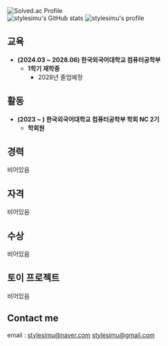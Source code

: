 ![Solved.ac Profile](https://capsule-render.vercel.app/api?type=Waving&color=638fda&height=200&section=header&text=(stylesimu)&fontSize=70&&fontColor=ffffff)    
![stylesimu's GitHub stats](https://github-readme-stats.vercel.app/api?username=(stylesimu)&show_icons=true&theme=tokyonight)
![stylesimu's profile](https://github-profile-trophy.vercel.app/?username=(stylesimu)&margin-h=50&margin-w=10&row=1&column=8&no-frame=false&theme=algolia)  
## 교육
* **(2024.03 ~ 2028.06) 한국외국어대학교 컴퓨터공학부**
  - **1학기 재학중**
    + 2028년 졸업예정
## 활동
* **(2023 ~ ) 한국외국어대학교 컴퓨터공학부 학회 NC 2기**
  - **학회원**
## 경력
비어있음

## 자격
비어있음

## 수상
비어있음

## 토이 프로젝트
비어있음

## Contact me

email : <stylesimu@naver.com> <stylesimu@gmail.com>   

</div>
